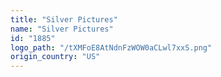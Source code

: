 ```yaml
---
title: "Silver Pictures"
name: "Silver Pictures"
id: "1885"
logo_path: "/tXMFoE8AtNdnFzWOW0aCLwl7xxS.png"
origin_country: "US"
---
```

